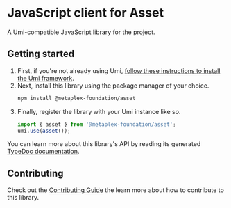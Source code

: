 # JavaScript client for Asset

A Umi-compatible JavaScript library for the project.

## Getting started

1. First, if you're not already using Umi, [follow these instructions to install the Umi framework](https://github.com/metaplex-foundation/umi/blob/main/docs/installation.md).
2. Next, install this library using the package manager of your choice.
   ```sh
   npm install @metaplex-foundation/asset
   ```
2. Finally, register the library with your Umi instance like so.
   ```ts
   import { asset } from '@metaplex-foundation/asset';
   umi.use(asset());
   ```

You can learn more about this library's API by reading its generated [TypeDoc documentation](https://asset-js-docs.vercel.app).

## Contributing

Check out the [Contributing Guide](./CONTRIBUTING.md) the learn more about how to contribute to this library.
